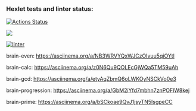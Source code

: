### Hexlet tests and linter status:
[![Actions Status](https://github.com/lanakonst/frontend-project-lvl1/workflows/hexlet-check/badge.svg)](https://github.com/lanakonst/frontend-project-lvl1/actions)

<a href="https://codeclimate.com/github/codeclimate/codeclimate/maintainability"><img src="https://api.codeclimate.com/v1/badges/a99a88d28ad37a79dbf6/maintainability" /></a>

[![linter](https://github.com/lanakonst/frontend-project-lvl1/actions/workflows/linter.yml/badge.svg)](https://github.com/lanakonst/frontend-project-lvl1/actions/workflows/linter.yml)

brain-even: https://asciinema.org/a/NB3WRVYQxWJCzOIvuu5qiOYtl

brain-calc: https://asciinema.org/a/z0N6Qu9QOLEcGjWQa5TM59uAh

brain-gcd: https://asciinema.org/a/etyAqZbmQ6oLWKOyNSCkVo0e3

brain-progression: https://asciinema.org/a/GbM2iYfd7mbhn7znPOFlW8kej

brain-prime: https://asciinema.org/a/bSCkoae9QvJ1jsyTN5IsgpeCC
